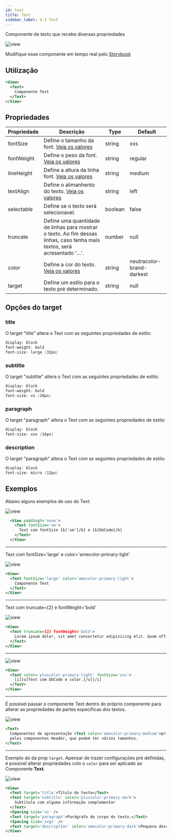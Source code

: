 ```yaml
---
id: text
title: Text
sidebar_label: 4.1 Text
---
```


Componente de texto que recebe diversas propriedades

![view](assets/images_components/v2.13.0/text.png)

Modifique esse componente em tempo real pelo [Storybook](https://ame-miniapp-components.calindra.com.br/storybook/?path=/story/textos-text--basic)

## Utilização

```xml
<View>
  <Text>
    Componente Text
  </Text>
</View>
```

## Propriedades

| Propriedade | Descrição                                                                                                                   | Type    | Default                   |
| ----------- | --------------------------------------------------------------------------------------------------------------------------- | ------- | ------------------------- |
| fontSize    | Define o tamanho da font. [Veja os valores](fontSizes.md)                                                                   | string  | xxs                       |
| fontWeight  | Define o peso da font. [Veja os valores](fontWeight.md)                                                                     | string  | regular                   |
| lineHeight  | Define a altura da linha font. [Veja os valores](border.md)                                                                 | string  | medium                    |
| textAlign   | Define o alimanhento do texto. [Veja os valores](textAlign.md)                                                              | string  | left                      |
| selectable  | Define se o texto será selecionavel.                                                                                        | boolean | false                     |
| truncate    | Define uma quantidade de linhas para mostrar o texto. Ao fim dessas linhas, caso tenha mais textos, será acresentado '...'. | number  | null                      |
| color       | Define a cor do texto. [Veja os valores](color.md)                                                                          | string  | neutracolor-brand-darkest |
| target      | Define um estilo para o texto pré determinado.                                                                              | string  | null                      |

## Opções do target

### title

O target "title" altera o Text com as seguintes propriedades de estilo:

```css
display: block
font-weight: bold
font-size: large (32px)
```

### subtitle

O target "subtitle" altera o Text com as seguintes propriedades de estilo:

```css
display: block
font-weight: bold
font-size: xs (20px)
```

### paragraph

O target "paragraph" altera o Text com as seguintes propriedades de estilo:

```css
display: block
font-size: xxs (16px)
```

### description

O target "paragraph" altera o Text com as seguintes propriedades de estilo:

```css
display: block
font-size: micro (12px)
```

## Exemplos

Abaixo alguns exemplos de uso do Text:

![view](assets/images_components/v2.13.0/text-fontSize-sm-bbcode.png)

```xml
  <View paddingY='none'>
    <Text fontSize='sm'>
      Text com fontSize [b]'sm'[/b] e [b]bbCode[/b]
    </Text>
  </View>
```

---

Text com fontSize='large' e color='amecolor-primary-light'

![view](assets/images_components/v2.13.0/text-fontSize-color.png)

```xml
<View>
  <Text fontSize='large' color='amecolor-primary-light'>
    Componente Text
  </Text>
</View>
```

---

Text com truncate={2} e fontWeight='bold'

![view](assets/images_components/v2.13.0/text-fontWeight-truncate.png)

```xml
<View>
  <Text truncate={2} fontWeight='bold'>
    Lorem ipsum dolor, sit amet consectetur adipisicing elit. Quam officiis odio tenetur. Corrupti facere adipisci veniam iure numquam, nesciunt odit voluptas excepturi totam laborum harum consequuntur saepe libero, officiis suscipit?
  </Text>
</View>
```

---

![view](assets/images_components/v2.13.0/text-bbCode-color.png)

```xml
<View>
  <Text color='pluscolor-primary-light' fontSize='xxs'>
    [i][u]Text com bbCode e color.[/u][/i]
  </Text>
</View>
```

---

É possível passar o componente Text dentro do próprio componente para alterar as propriedades de partes específicas dos textos.

![view](assets/images_components/v2.13.0/text-inside-text.png)

```xml
<Text>
  Componentes de apresentação <Text color='amecolor-primary-medium'>primária</Text> dos assuntos. Vamos começar
  pelos componentes Header, que podem ter vários tamanhos.
</Text>
```

---

Exemplo do da prop `target`. Apensar de trazer configurações pré definidas, é possível alterar propriedades colo o `color` para ser aplicado ao Componente **Text**.

![view](assets/images_components/v2.16.0/text-ex-target.png)

```xml
<View>
  <Text target='title'>Título do texto</Text>
  <Text target='subtitle' color='pluscolor-primary-dark'>
    Subtítulo com alguma informação complementar
  </Text>
  <Spacing size='xs' />
  <Text target='paragraph'>Parágrafo do corpo do texto.</Text>
  <Spacing size='xxgs' />
  <Text target='description' color='amecolor-primary-dark'>Pequena descrição</Text>
</View>
```

